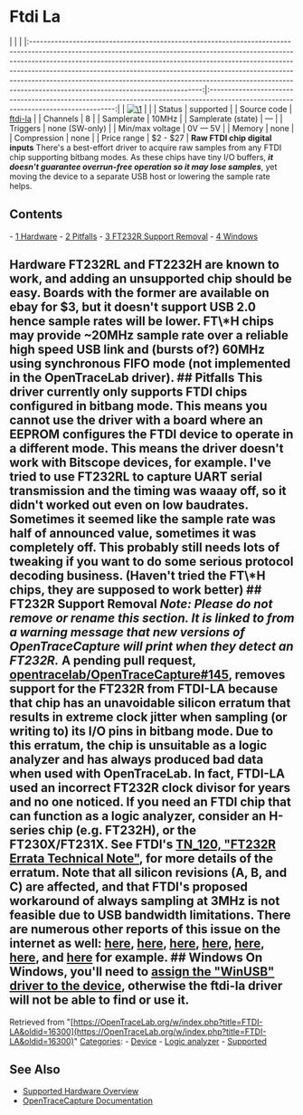 # Ftdi La

| | | |:-----------------------------------------------------------------------------------------------------------------------------------------------------------------------------------------------------------------------------------------------------------------------------------------------------------------------------------------------------------------------------------------------------------------------------------------------------:|:----------------------------------------------------------------------------------------------------------------------------------:| | [![\1](../../assets/hardware/general/\2)](./File:Chronovu_la8_ftdi_ft245rl.jpg.html) | | | Status | supported | | Source code | [ftdi-la](http://github.com/OpenTraceLab/?p=OpenTraceCapture.git;a=tree;f=src/hardware/ftdi-la) | | Channels | 8 | | Samplerate | 10MHz | | Samplerate (state) | — | | Triggers | none (SW-only) | | Min/max voltage | 0V — 5V | | Memory | none | | Compression | none | | Price range | \$2 - \$27 | **Raw FTDI chip digital inputs** There's a best-effort driver to acquire raw samples from any FTDI chip supporting bitbang modes. As these chips have tiny I/O buffers, ***it doesn't guarantee overrun-free operation so it may lose samples***, yet moving the device to a separate USB host or lowering the sample rate helps. 
## Contents 
\- [1 Hardware](FTDI-LA.html#Hardware) \- [2 Pitfalls](FTDI-LA.html#Pitfalls) \- [3 FT232R Support Removal](FTDI-LA.html#FT232R_Support_Removal) \- [4 Windows](FTDI-LA.html#Windows) 
## Hardware FT232RL and FT2232H are known to work, and adding an unsupported chip should be easy. Boards with the former are available on ebay for \$3, but it doesn't support USB 2.0 hence sample rates will be lower. FT\\*H chips may provide ~20MHz sample rate over a reliable high speed USB link and (bursts of?) 60MHz using synchronous FIFO mode (not implemented in the OpenTraceLab driver). ## Pitfalls This driver currently only supports FTDI chips configured in bitbang mode. This means you cannot use the driver with a board where an EEPROM configures the FTDI device to operate in a different mode. This means the driver doesn't work with Bitscope devices, for example. I've tried to use FT232RL to capture UART serial transmission and the timing was waaay off, so it didn't worked out even on low baudrates. Sometimes it seemed like the sample rate was half of announced value, sometimes it was completely off. This probably still needs lots of tweaking if you want to do some serious protocol decoding business. (Haven't tried the FT\\*H chips, they are supposed to work better) ## FT232R Support Removal *Note: Please do not remove or rename this section. It is linked to from a warning message that new versions of OpenTraceCapture will print when they detect an FT232R.* A pending pull request, [opentracelab/OpenTraceCapture#145](https://github.com/opentracelab/OpenTraceCapture/pull/145), removes support for the FT232R from FTDI-LA because that chip has an unavoidable silicon erratum that results in extreme clock jitter when sampling (or writing to) its I/O pins in bitbang mode. Due to this erratum, the chip is unsuitable as a logic analyzer and has always produced bad data when used with OpenTraceLab. In fact, FTDI-LA used an incorrect FT232R clock divisor for years and no one noticed. If you need an FTDI chip that can function as a logic analyzer, consider an H-series chip (e.g. FT232H), or the FT230X/FT231X. See FTDI's [TN_120, "FT232R Errata Technical Note"](https://ftdichip.com/wp-content/uploads/2020/08/TN_120_FT232R-Errata-Technical-Note.pdf), for more details of the erratum. Note that all silicon revisions (A, B, and C) are affected, and that FTDI's proposed workaround of always sampling at 3MHz is not feasible due to USB bandwidth limitations. There are numerous other reports of this issue on the internet as well: [here](http://blog.bitheap.net/2012/03/ft232r-bitbang-mode-is-broken.html), [here](https://stb-tester.com/blog/2016/05/26/ir-post-mortem), [here](https://pushstack.wordpress.com/2016/04/13/ft232r-bit-bang-timing-2/), [here](https://hackaday.com/2018/06/15/silicon-bugs-in-the-ftdi-ft232r-and-a-tidy-rf-vco-project/), [here](https://forum.sparkfun.com/viewtopic.php?p=123077#p123077), [here](https://stackoverflow.com/questions/50091106/ftdi-bit-bang-jitter-ft232r-vs-ft232h), and [here](https://news.ycombinator.com/item?id=23817957) for example. ## Windows On Windows, you'll need to [assign the "WinUSB" driver to the device](Windows.html#Drivers "Windows"), otherwise the ftdi-la driver will not be able to find or use it. 
Retrieved from "[https://OpenTraceLab.org/w/index.php?title=FTDI-LA&oldid=16300](https://OpenTraceLab.org/w/index.php?title=FTDI-LA&oldid=16300)" 
[Categories](specialcategories-specialcategories.md): \- [Device](./Category:Device.html "Category:Device") \- [Logic analyzer](./Category:Logic_analyzer.html "Category:Logic analyzer") \- [Supported](./Category:Supported.html "Category:Supported")

## See Also
- [Supported Hardware Overview](../supported-hardware.md)
- [OpenTraceCapture Documentation](../../opentracecapture/overview.md)
